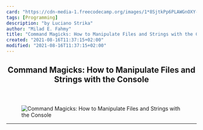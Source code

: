 ```yaml
---
card: "https://cdn-media-1.freecodecamp.org/images/1*8SjtkPp6PLAWGnOXY-xxhg.jpeg"
tags: [Programming]
description: "by Luciano Strika"
author: "Milad E. Fahmy"
title: "Command Magicks: How to Manipulate Files and Strings with the Console"
created: "2021-08-16T11:37:15+02:00"
modified: "2021-08-16T11:37:15+02:00"
---
```

<div class="site-wrapper">
<main id="site-main" class="site-main outer">
<div class="inner">
<article class="post-full post tag-programming tag-software-development tag-computer-science tag-technology tag-productivity ">
<header class="post-full-header">
<h1 class="post-full-title">Command Magicks: How to Manipulate Files and Strings with the Console</h1>
</header>
<figure class="post-full-image">
<picture>
<source media="(max-width: 700px)" sizes="1px" srcset="data:image/gif;base64,R0lGODlhAQABAIAAAAAAAP///yH5BAEAAAAALAAAAAABAAEAAAIBRAA7 1w">
<source media="(min-width: 701px)" sizes="(max-width: 800px) 400px,
(max-width: 1170px) 700px,
1400px" srcset="https://cdn-media-1.freecodecamp.org/images/1*8SjtkPp6PLAWGnOXY-xxhg.jpeg 300w,
https://cdn-media-1.freecodecamp.org/images/1*8SjtkPp6PLAWGnOXY-xxhg.jpeg 600w,
https://cdn-media-1.freecodecamp.org/images/1*8SjtkPp6PLAWGnOXY-xxhg.jpeg 1000w,
https://cdn-media-1.freecodecamp.org/images/1*8SjtkPp6PLAWGnOXY-xxhg.jpeg 2000w">
<img onerror="this.style.display='none'" src="https://cdn-media-1.freecodecamp.org/images/1*8SjtkPp6PLAWGnOXY-xxhg.jpeg" alt="Command Magicks: How to Manipulate Files and Strings with the Console">
</picture>
</figure>
<section class="post-full-content">
<div class="post-content medium-migrated-article">
</div>
<hr>
</section>
</article>
</div>
</main>
</div>
<!-- Google Tag Manager (noscript) -->
<!-- End Google Tag Manager (noscript) -->
